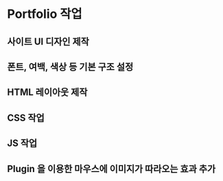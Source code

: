# Portfolio 작업

## 사이트 UI 디자인 제작

## 폰트, 여백, 색상 등 기본 구조 설정

## HTML 레이아웃 제작

## CSS 작업

## JS 작업

## Plugin 을 이용한 마우스에 이미지가 따라오는 효과 추가

